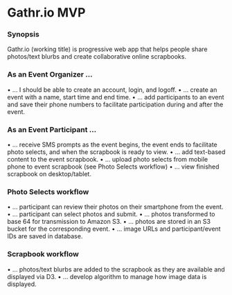 # Gathr.io MVP

### Synopsis
Gathr.io (working title) is progressive web app that helps people share photos/text blurbs and create collaborative online scrapbooks.  

### As an Event Organizer ...
• ... I should be able to create an account, login, and logoff.
• ... create an event with a name, start time and end time.
• ... add participants to an event and save their phone numbers to facilitate participation during and after the event.

### As an Event Participant ... 
• ... receive SMS prompts as the event begins, the event ends to facilitate photo selects, and when the scrapbook is ready to view. 
• ... add text-based content to the event scrapbook.
• ... upload photo selects from mobile phone to event scrapbook (see Photo Selects workflow)
• ... view finished scrapbook on desktop/tablet.

### Photo Selects workflow
• ... participant can review their photos on their smartphone from the event.
• ... participant can select photos and submit.
• ... photos transformed to base 64 for transmission to Amazon S3.
• ... photos are stored in an S3 bucket for the corresponding event.
• ... image URLs and participant/event IDs are saved in database.

### Scrapbook workflow
• ... photos/text blurbs are added to the scrapbook as they are available and displayed via D3. 
• ... develop algorithm to manage how image data is displayed.
